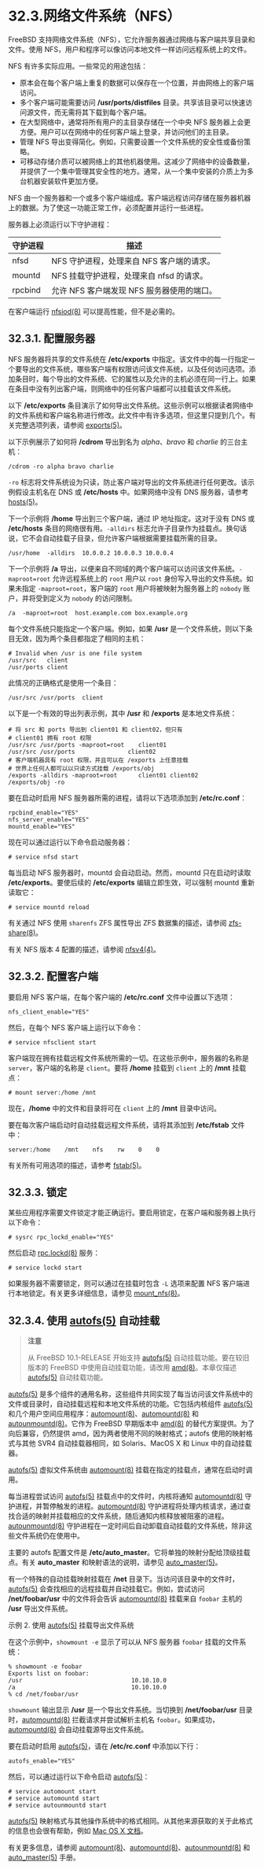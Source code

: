 # 32.3.网络文件系统（NFS）

FreeBSD 支持网络文件系统（NFS），它允许服务器通过网络与客户端共享目录和文件。使用 NFS，用户和程序可以像访问本地文件一样访问远程系统上的文件。

NFS 有许多实际应用。一些常见的用途包括：

* 原本会在每个客户端上重复的数据可以保存在一个位置，并由网络上的客户端访问。
* 多个客户端可能需要访问 **/usr/ports/distfiles** 目录。共享该目录可以快速访问源文件，而无需将其下载到每个客户端。
* 在大型网络中，通常将所有用户的主目录存储在一个中央 NFS 服务器上会更方便。用户可以在网络中的任何客户端上登录，并访问他们的主目录。
* 管理 NFS 导出变得简化。例如，只需要设置一个文件系统的安全性或备份策略。
* 可移动存储介质可以被网络上的其他机器使用。这减少了网络中的设备数量，并提供了一个集中管理其安全性的地方。通常，从一个集中安装的介质上为多台机器安装软件更加方便。

NFS 由一个服务器和一个或多个客户端组成。客户端远程访问存储在服务器机器上的数据。为了使这一功能正常工作，必须配置并运行一些进程。

服务器上必须运行以下守护进程：

| 守护进程    | 描述                         |
| ------- | -------------------------- |
| nfsd    | NFS 守护进程，处理来自 NFS 客户端的请求。  |
| mountd  | NFS 挂载守护进程，处理来自 nfsd 的请求。  |
| rpcbind | 允许 NFS 客户端发现 NFS 服务器使用的端口。 |

在客户端运行 [nfsiod(8)](https://man.freebsd.org/cgi/man.cgi?query=nfsiod&sektion=8&format=html) 可以提高性能，但不是必需的。

## 32.3.1. 配置服务器

NFS 服务器将共享的文件系统在 **/etc/exports** 中指定。该文件中的每一行指定一个要导出的文件系统，哪些客户端有权限访问该文件系统，以及任何访问选项。添加条目时，每个导出的文件系统、它的属性以及允许的主机必须在同一行上。如果在条目中没有列出客户端，则网络中的任何客户端都可以挂载该文件系统。

以下 **/etc/exports** 条目演示了如何导出文件系统。这些示例可以根据读者网络中的文件系统和客户端名称进行修改。此文件中有许多选项，但这里只提到几个。有关完整选项列表，请参阅 [exports(5)](https://man.freebsd.org/cgi/man.cgi?query=exports&sektion=5&format=html)。

以下示例展示了如何将 **/cdrom** 导出到名为 *alpha*、*bravo* 和 *charlie* 的三台主机：

```
/cdrom -ro alpha bravo charlie
```

`-ro` 标志将文件系统设为只读，防止客户端对导出的文件系统进行任何更改。该示例假设主机名在 DNS 或 **/etc/hosts** 中。如果网络中没有 DNS 服务器，请参考 [hosts(5)](https://man.freebsd.org/cgi/man.cgi?query=hosts&sektion=5&format=html)。

下一个示例将 **/home** 导出到三个客户端，通过 IP 地址指定。这对于没有 DNS 或 **/etc/hosts** 条目的网络很有用。`-alldirs` 标志允许子目录作为挂载点。换句话说，它不会自动挂载子目录，但允许客户端根据需要挂载所需的目录。

```
/usr/home  -alldirs  10.0.0.2 10.0.0.3 10.0.0.4
```

下一个示例将 **/a** 导出，以便来自不同域的两个客户端可以访问该文件系统。`-maproot=root` 允许远程系统上的 `root` 用户以 `root` 身份写入导出的文件系统。如果未指定 `-maproot=root`，客户端的 `root` 用户将被映射为服务器上的 `nobody` 账户，并将受到定义为 `nobody` 的访问限制。

```
/a  -maproot=root  host.example.com box.example.org
```

每个文件系统只能指定一个客户端。例如，如果 **/usr** 是一个文件系统，则以下条目无效，因为两个条目都指定了相同的主机：

```
# Invalid when /usr is one file system
/usr/src   client
/usr/ports client
```

此情况的正确格式是使用一个条目：

```
/usr/src /usr/ports  client
```

以下是一个有效的导出列表示例，其中 **/usr** 和 **/exports** 是本地文件系统：

```
# 将 src 和 ports 导出到 client01 和 client02，但只有
# client01 拥有 root 权限
/usr/src /usr/ports -maproot=root    client01
/usr/src /usr/ports               client02
# 客户端机器具有 root 权限，并且可以在 /exports 上任意挂载
# 世界上任何人都可以以只读方式挂载 /exports/obj
/exports -alldirs -maproot=root      client01 client02
/exports/obj -ro
```

要在启动时启用 NFS 服务器所需的进程，请将以下选项添加到 **/etc/rc.conf**：

```
rpcbind_enable="YES"
nfs_server_enable="YES"
mountd_enable="YES"
```

现在可以通过运行以下命令启动服务器：

```
# service nfsd start
```

每当启动 NFS 服务器时，mountd 会自动启动。然而，mountd 只在启动时读取 **/etc/exports**。要使后续的 **/etc/exports** 编辑立即生效，可以强制 mountd 重新读取它：

```
# service mountd reload
```

有关通过 NFS 使用 `sharenfs` ZFS 属性导出 ZFS 数据集的描述，请参阅 [zfs-share(8)](https://man.freebsd.org/cgi/man.cgi?query=zfs-share&sektion=8&format=html)。

有关 NFS 版本 4 配置的描述，请参阅 [nfsv4(4)](https://man.freebsd.org/cgi/man.cgi?query=nfsv4&sektion=4&format=html)。

## 32.3.2. 配置客户端

要启用 NFS 客户端，在每个客户端的 **/etc/rc.conf** 文件中设置以下选项：

```
nfs_client_enable="YES"
```

然后，在每个 NFS 客户端上运行以下命令：

```
# service nfsclient start
```

客户端现在拥有挂载远程文件系统所需的一切。在这些示例中，服务器的名称是 `server`，客户端的名称是 `client`。要将 **/home** 挂载到 `client` 上的 **/mnt** 挂载点：

```
# mount server:/home /mnt
```

现在，**/home** 中的文件和目录将可在 `client` 上的 **/mnt** 目录中访问。

要在每次客户端启动时自动挂载远程文件系统，请将其添加到 **/etc/fstab** 文件中：

```
server:/home    /mnt    nfs    rw    0    0
```

有关所有可用选项的描述，请参考 [fstab(5)](https://man.freebsd.org/cgi/man.cgi?query=fstab&sektion=5&format=html)。

## 32.3.3. 锁定

某些应用程序需要文件锁定才能正确运行。要启用锁定，在客户端和服务器上执行以下命令：

```
# sysrc rpc_lockd_enable="YES"
```

然后启动 [rpc.lockd(8)](https://man.freebsd.org/cgi/man.cgi?query=rpc.lockd&sektion=8&format=html) 服务：

```
# service lockd start
```

如果服务器不需要锁定，则可以通过在挂载时包含 `-L` 选项来配置 NFS 客户端进行本地锁定。有关更多详细信息，请参见 [mount\_nfs(8)](https://man.freebsd.org/cgi/man.cgi?query=mount_nfs&sektion=8&format=html)。

## 32.3.4. 使用 [autofs(5)](https://man.freebsd.org/cgi/man.cgi?query=autofs&sektion=5&format=html) 自动挂载

>**注意**
>
> 从 FreeBSD 10.1-RELEASE 开始支持 [autofs(5)](https://man.freebsd.org/cgi/man.cgi?query=autofs&sektion=5&format=html) 自动挂载功能。要在较旧版本的 FreeBSD 中使用自动挂载功能，请改用 [amd(8)](https://man.freebsd.org/cgi/man.cgi?query=amd&sektion=8&format=html)。本章仅描述 [autofs(5)](https://man.freebsd.org/cgi/man.cgi?query=autofs&sektion=5&format=html) 自动挂载功能。 

[autofs(5)](https://man.freebsd.org/cgi/man.cgi?query=autofs&sektion=5&format=html) 是多个组件的通用名称，这些组件共同实现了每当访问该文件系统中的文件或目录时，自动挂载远程和本地文件系统的功能。它包括内核组件 [autofs(5)](https://man.freebsd.org/cgi/man.cgi?query=autofs&sektion=5&format=html) 和几个用户空间应用程序：[automount(8)](https://man.freebsd.org/cgi/man.cgi?query=automount&sektion=8&format=html)、[automountd(8)](https://man.freebsd.org/cgi/man.cgi?query=automountd&sektion=8&format=html) 和 [autounmountd(8)](https://man.freebsd.org/cgi/man.cgi?query=autounmountd&sektion=8&format=html)。它作为 FreeBSD 早期版本中 [amd(8)](https://man.freebsd.org/cgi/man.cgi?query=amd&sektion=8&format=html) 的替代方案提供。为了向后兼容，仍然提供 amd，因为两者使用不同的映射格式；autofs 使用的映射格式与其他 SVR4 自动挂载器相同，如 Solaris、MacOS X 和 Linux 中的自动挂载器。

[autofs(5)](https://man.freebsd.org/cgi/man.cgi?query=autofs&sektion=5&format=html) 虚拟文件系统由 [automount(8)](https://man.freebsd.org/cgi/man.cgi?query=automount&sektion=8&format=html) 挂载在指定的挂载点，通常在启动时调用。

每当进程尝试访问 [autofs(5)](https://man.freebsd.org/cgi/man.cgi?query=autofs&sektion=5&format=html) 挂载点中的文件时，内核将通知 [automountd(8)](https://man.freebsd.org/cgi/man.cgi?query=automountd&sektion=8&format=html) 守护进程，并暂停触发的进程。[automountd(8)](https://man.freebsd.org/cgi/man.cgi?query=automountd&sektion=8&format=html) 守护进程将处理内核请求，通过查找合适的映射并挂载相应的文件系统，随后通知内核释放被阻塞的进程。[autounmountd(8)](https://man.freebsd.org/cgi/man.cgi?query=autounmountd&sektion=8&format=html) 守护进程在一定时间后自动卸载自动挂载的文件系统，除非这些文件系统仍在使用中。

主要的 autofs 配置文件是 **/etc/auto\_master**。它将单独的映射分配给顶级挂载点。有关 **auto\_master** 和映射语法的说明，请参见 [auto\_master(5)](https://man.freebsd.org/cgi/man.cgi?query=auto_master&sektion=5&format=html)。

有一个特殊的自动挂载映射挂载在 **/net** 目录下。当访问该目录中的文件时，[autofs(5)](https://man.freebsd.org/cgi/man.cgi?query=autofs&sektion=5&format=html) 会查找相应的远程挂载并自动挂载它。例如，尝试访问 **/net/foobar/usr** 中的文件将会告诉 [automountd(8)](https://man.freebsd.org/cgi/man.cgi?query=automountd&sektion=8&format=html) 挂载来自 `foobar` 主机的 **/usr** 导出文件系统。

示例 2. 使用 [autofs(5)](https://man.freebsd.org/cgi/man.cgi?query=autofs&sektion=5&format=html) 挂载导出文件系统

在这个示例中，`showmount -e` 显示了可以从 NFS 服务器 `foobar` 挂载的文件系统：

```
% showmount -e foobar
Exports list on foobar:
/usr                               10.10.10.0
/a                                 10.10.10.0
% cd /net/foobar/usr
```

`showmount` 输出显示 **/usr** 是一个导出文件系统。当切换到 **/net/foobar/usr** 目录时，[automountd(8)](https://man.freebsd.org/cgi/man.cgi?query=automountd&sektion=8&format=html) 拦截请求并尝试解析主机名 `foobar`。如果成功， [automountd(8)](https://man.freebsd.org/cgi/man.cgi?query=automountd&sektion=8&format=html) 会自动挂载源导出文件系统。

要在启动时启用 [autofs(5)](https://man.freebsd.org/cgi/man.cgi?query=autofs&sektion=5&format=html)，请在 **/etc/rc.conf** 中添加以下行：

```
autofs_enable="YES"
```

然后，可以通过运行以下命令启动 [autofs(5)](https://man.freebsd.org/cgi/man.cgi?query=autofs&sektion=5&format=html)：

```
# service automount start
# service automountd start
# service autounmountd start
```

[autofs(5)](https://man.freebsd.org/cgi/man.cgi?query=autofs&sektion=5&format=html) 映射格式与其他操作系统中的格式相同。从其他来源获取的关于此格式的信息也会很有帮助，例如 [Mac OS X 文档](http://web.archive.org/web/20160813071113/http://images.apple.com/business/docs/Autofs.pdf)。

有关更多信息，请参阅 [automount(8)](https://man.freebsd.org/cgi/man.cgi?query=automount&sektion=8&format=html)、[automountd(8)](https://man.freebsd.org/cgi/man.cgi?query=automountd&sektion=8&format=html)、[autounmountd(8)](https://man.freebsd.org/cgi/man.cgi?query=autounmountd&sektion=8&format=html) 和 [auto\_master(5)](https://man.freebsd.org/cgi/man.cgi?query=auto_master&sektion=5&format=html) 手册。
